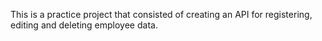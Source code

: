 This is a practice project that consisted of creating an API for registering, editing and deleting employee data.